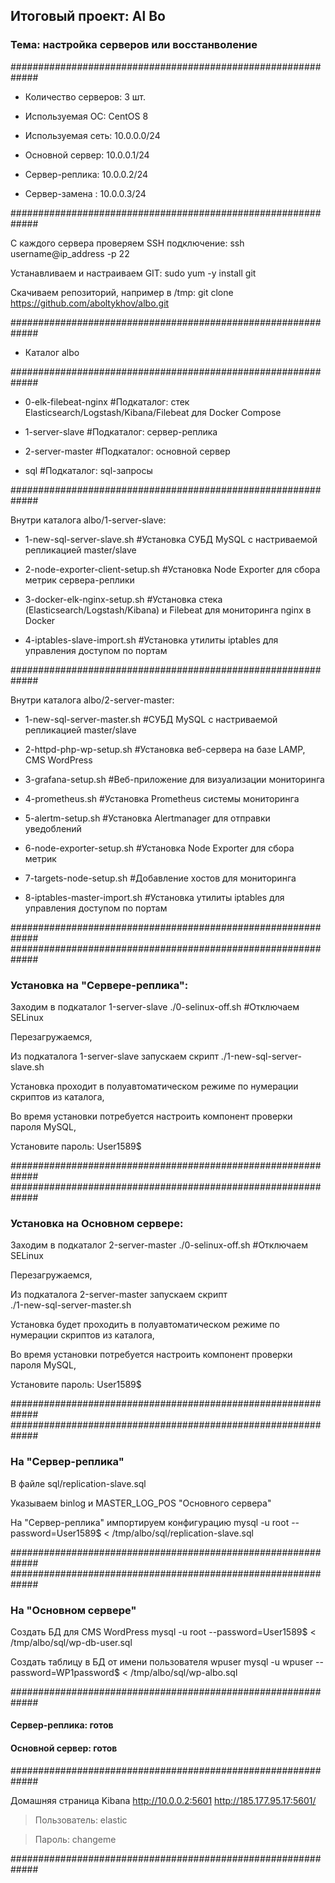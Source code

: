 ## Итоговый проект: Al Bo

### Тема: настройка серверов или восстанволение

#############################################################

- Количество серверов: 3 шт.

- Используемая ОС: CentOS 8

- Используемая сеть: 10.0.0.0/24

- Основной сервер: 10.0.0.1/24

- Сервер-реплика: 10.0.0.2/24

- Сервер-замена : 10.0.0.3/24 

#############################################################

С каждого сервера проверяем SSH подключение: 
        ssh username@ip_address -p 22

Устанавливаем и настраиваем GIT: 
        sudo yum -y install git

Скачиваем репозиторий, например в /tmp: 
        git clone https://github.com/aboltykhov/albo.git

#############################################################

- Каталог albo

#############################################################

- 0-elk-filebeat-nginx			#Подкаталог: стек Elasticsearch/Logstash/Kibana/Filebeat для Docker Compose

- 1-server-slave				#Подкаталог: сервер-реплика

- 2-server-master				#Подкаталог: основной сервер

- sql					      		#Подкаталог: sql-запросы 

#############################################################

Внутри каталога albo/1-server-slave:

- 1-new-sql-server-slave.sh		#Установка СУБД MySQL c настриваемой репликацией master/slave

- 2-node-exporter-client-setup.sh	#Установка Node Exporter для сбора метрик сервера-реплики

- 3-docker-elk-nginx-setup.sh		#Установка стека (Elasticsearch/Logstash/Kibana) и Filebeat для мониторинга nginx в Docker

- 4-iptables-slave-import.sh		#Установка утилиты iptables для управления доступом по портам

#############################################################

Внутри каталога albo/2-server-master:

- 1-new-sql-server-master.sh		#СУБД MySQL c настриваемой репликацией master/slave

- 2-httpd-php-wp-setup.sh		#Установка веб-сервера на базе LAMP, CMS WordPress

- 3-grafana-setup.sh				#Веб-приложение для визуализации мониторинга

- 4-prometheus.sh				#Установка Prometheus системы мониторинга 

- 5-alertm-setup.sh				#Установка Alertmanager для отправки уведоблений

- 6-node-exporter-setup.sh		#Установка Node Exporter для сбора метрик

- 7-targets-node-setup.sh			#Добавление хостов для мониторинга

- 8-iptables-master-import.sh		#Установка утилиты iptables для управления доступом по портам

#############################################################
#############################################################

### Установка на "Сервере-реплика":

Заходим в подкаталог 1-server-slave
        ./0-selinux-off.sh #Отключаем SELinux

Перезагружаемся,

Из подкаталога 1-server-slave запускаем скрипт 
        ./1-new-sql-server-slave.sh

Установка проходит в полуавтоматическом режиме по нумерации скриптов из каталога,

Во время установки потребуется настроить компонент проверки пароля MySQL, 

Установите пароль: User1589$

#############################################################
#############################################################

### Установка на Основном сервере:

Заходим в подкаталог 2-server-master
        ./0-selinux-off.sh #Отключаем SELinux

Перезагружаемся,

Из подкаталога 2-server-master запускаем скрипт  
        ./1-new-sql-server-master.sh

Установка будет проходить в полуавтоматическом режиме по нумерации скриптов из каталога,

Во время установки потребуется настроить компонент проверки пароля MySQL, 

Установите пароль: User1589$

#############################################################
#############################################################

### На "Сервер-реплика"

В файле sql/replication-slave.sql

Указываем binlog и MASTER_LOG_POS "Основного сервера"

На "Сервер-реплика" импортируем конфигурацию
        mysql -u root --password=User1589$ < /tmp/albo/sql/replication-slave.sql

#############################################################
#############################################################

### На "Основном сервере"

Создать БД для CMS WordPress
        mysql -u root --password=User1589$ < /tmp/albo/sql/wp-db-user.sql

Создать таблицу в БД от имени пользователя wpuser
        mysql -u wpuser --password=WP1password$ < /tmp/albo/sql/wp-albo.sql

#############################################################

#### Сервер-реплика: готов

#### Основной сервер: готов

#############################################################

Домашняя страница Kibana http://10.0.0.2:5601 http://185.177.95.17:5601/

>Пользователь: elastic

>Пароль: changeme

#############################################################
